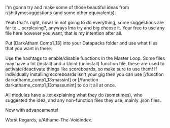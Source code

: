 I'm gonna try and make some of those beautiful ideas from r/shittymcsuggestions (and some other equivalents).

Yeah that's right, now I'm not going to do everything, some suggestions are far to... perplexing?, anyways Ima try and big cheese it.
Your free to use any file here however you want, that is my intention after all.

Put [DarkAtham Comp1_13] into your Datapacks folder and use what files that you want in there.

Use the hashtags to enable/disable functions in the Master Loop.
Some files may have a Int (install) and a Unint (uninstall) function file, these are used to activate/deactivate things like scoreboards, so make sure to use them!
If individually installing scoreboards isn't your gig then you can use [/function darkathame_comp1_13:massint] or [/function darkathame_comp1_13:massunint] to do it all at once.

All modules have a .txt explaining what they do (sometimes), who suggested the idea, and any non-function files they use, mainly .json files.

Now with advancements!

Worst Regards,
u/Athame-The-VoidIndex.

